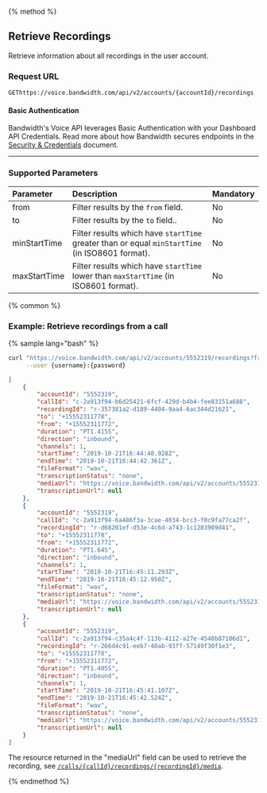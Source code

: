 {% method %}

## Retrieve Recordings
Retrieve information about all recordings in the user account.

### Request URL

<code class="post">GET</code>`https://voice.bandwidth.com/api/v2/accounts/{accountId}/recordings`

#### Basic Authentication

Bandwidth's Voice API leverages Basic Authentication with your Dashboard API Credentials. Read more about how Bandwidth secures endpoints in the [Security & Credentials](../../../guides/accountCredentials.md) document.

---

### Supported Parameters

| Parameter          | Description                                                                                          | Mandatory |
|:-------------------|:-----------------------------------------------------------------------------------------------------|:----------|
| from               | Filter results by the `from` field.                                                                  | No        |
| to                 | Filter results by the `to` field..                                                                   | No        |
| minStartTime       | Filter results which have `startTime` greater than or equal `minStartTime` (in ISO8601 format).      | No        |
| maxStartTime       | Filter results which have `startTime` lower than `maxStartTime` (in ISO8601 format).                 | No        |

{% common %}

### Example: Retrieve recordings from a call

{% sample lang="bash" %}

```bash
curl "https://voice.bandwidth.com/api/v2/accounts/5552319/recordings?from=+15552311772&to=+15552311778&minStartTime=2019-10-21T16:44:40.928Z&maxStartTime=2019-10-21T16:46:11.325Z" \
     --user {username}:{password} 
```

```json
[
    {
        "accountId": "5552319",
        "callId": "c-2a913f94-b6d25421-6fcf-429d-b4b4-fee83151a688",
        "recordingId": "r-357381a2-d189-4404-9aa4-6ac344d21621",
        "to": "+15552311778",
        "from": "+15552311772",
        "duration": "PT1.415S",
        "direction": "inbound",
        "channels": 1,
        "startTime": "2019-10-21T16:44:40.928Z",
        "endTime": "2019-10-21T16:44:42.361Z",
        "fileFormat": "wav",
        "transcriptionStatus": "none",
        "mediaUrl": "https://voice.bandwidth.com/api/v2/accounts/5552319/calls/c-2a913f94-b6d25421-6fcf-429d-b4b4-fee83151a688/recordings/r-357381a2-d189-4404-9aa4-6ac344d21621/media",
        "transcriptionUrl": null
    },
    {
        "accountId": "5552319",
        "callId": "c-2a913f94-6a486f3a-3cae-4034-bcc3-f0c9fa77ca2f",
        "recordingId": "r-d68201ef-d53e-4c6d-a743-1c1283909d41",
        "to": "+15552311778",
        "from": "+15552311772",
        "duration": "PT1.64S",
        "direction": "inbound",
        "channels": 1,
        "startTime": "2019-10-21T16:45:11.293Z",
        "endTime": "2019-10-21T16:45:12.950Z",
        "fileFormat": "wav",
        "transcriptionStatus": "none",
        "mediaUrl": "https://voice.bandwidth.com/api/v2/accounts/5552319/calls/c-2a913f94-6a486f3a-3cae-4034-bcc3-f0c9fa77ca2f/recordings/r-d68201ef-d53e-4c6d-a743-1c1283909d41/media",
        "transcriptionUrl": null
    },
    {
        "accountId": "5552319",
        "callId": "c-2a913f94-c35a4c4f-113b-4112-a27e-4548b87106d1",
        "recordingId": "r-266d4c91-eeb7-40ab-93ff-57149f30f1e3",
        "to": "+15552311778",
        "from": "+15552311772",
        "duration": "PT1.405S",
        "direction": "inbound",
        "channels": 1,
        "startTime": "2019-10-21T16:45:41.107Z",
        "endTime": "2019-10-21T16:45:42.524Z",
        "fileFormat": "wav",
        "transcriptionStatus": "none",
        "mediaUrl": "https://voice.bandwidth.com/api/v2/accounts/5552319/calls/c-2a913f94-c35a4c4f-113b-4112-a27e-4548b87106d1/recordings/r-266d4c91-eeb7-40ab-93ff-57149f30f1e3/media",
        "transcriptionUrl": null
    }
]
```

The resource returned in the "mediaUrl" field can be used to retrieve the recording, see [`/calls/{callId}/recordings/{recordingId}/media`](getCallsCallIdRecordingsRecordingIdMedia.md).

{% endmethod %}
